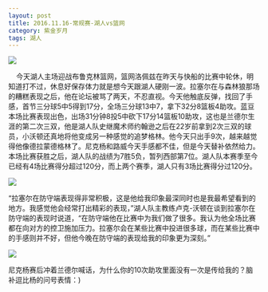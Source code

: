 ```yaml
---
layout: post
title: 2016.11.16-常规赛-湖人vs篮网
category: 紫金岁月
tags: 湖人
---
```


![](http://offfjcibp.bkt.clouddn.com/11161.jpg)

&nbsp;&nbsp;&nbsp;&nbsp;今天湖人主场迎战布鲁克林篮网，篮网洛佩兹在昨天与快船的比赛中轮休，明知道打不过，休息好保存体力就是想今天跟湖人硬刚一波。拉塞尔在与森林狼那场的糟糕表现之后，他在论坛被骂了两天，不忍直视。今天他触底反弹，找回了手感，首节三分球5中5得到17分，全场三分球13中7，拿下32分8篮板4助攻。蓝豆本场比赛表现出色，出场31分钟8投5中砍下17分14篮板10助攻，这也是兰德尔生涯的第二次三双，他是湖人队史继魔术师约翰逊之后在22岁前拿到2次三双的球员，小沃顿还真地将他变成另一种感觉的追梦格林。他今天只出手9次，越来越觉得他像德拉蒙德格林了。尼克杨和路威今天手感都不佳，但是今天替补依然给力。本场比赛获胜之后，湖人队的战绩为7胜5负，暂列西部第7位。湖人队本赛季至今已经有4场比赛得分超过120分，而上两个赛季，湖人只有3场比赛得分过120分。

![](http://offfjcibp.bkt.clouddn.com/11164.png)

“拉塞尔在防守端表现得非常积极，这是他给我印象最深同时也是我最希望看到的地方。我感觉他会经常打出精彩的表现，”湖人队主教练卢克-沃顿在谈到拉塞尔在防守端的表现时说道，“在防守端他在比赛中为我们做了很多。我认为他全场比赛都在向对方的控卫施加压力。拉塞尔会在某些比赛中投进很多球，而在某些比赛中的手感则并不好，但他今晚在防守端的表现给我的印象更为深刻。”


![](http://offfjcibp.bkt.clouddn.com/11162.jpg)

尼克杨赛后冲着兰德尔喊话，为什么你的10次助攻里面没有一次是传给我的？脑补逗比杨的问号表情：)

